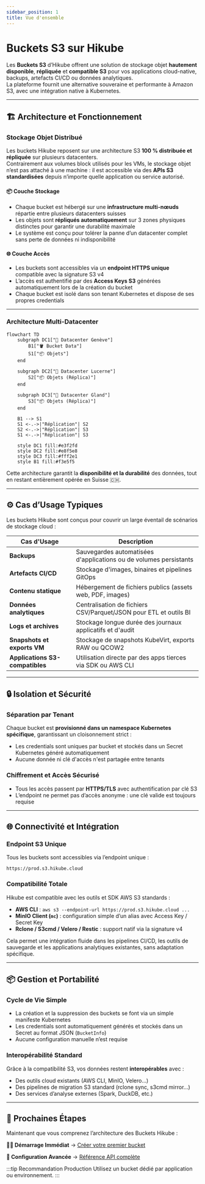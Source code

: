 ```yaml
---
sidebar_position: 1
title: Vue d'ensemble
---
```


# Buckets S3 sur Hikube

Les **Buckets S3** d’Hikube offrent une solution de stockage objet **hautement disponible**, **répliquée** et **compatible S3** pour vos applications cloud-native, backups, artefacts CI/CD ou données analytiques.  
La plateforme fournit une alternative souveraine et performante à Amazon S3, avec une intégration native à Kubernetes.

---

## 🏗️ Architecture et Fonctionnement

### **Stockage Objet Distribué**

Les buckets Hikube reposent sur une architecture S3 **100 % distribuée et répliquée** sur plusieurs datacenters.  
Contrairement aux volumes block utilisés pour les VMs, le stockage objet n’est pas attaché à une machine : il est accessible via des **APIs S3 standardisées** depuis n’importe quelle application ou service autorisé.

#### 📦 Couche Stockage

- Chaque bucket est hébergé sur une **infrastructure multi-nœuds** répartie entre plusieurs datacenters suisses  
- Les objets sont **répliqués automatiquement** sur 3 zones physiques distinctes pour garantir une durabilité maximale  
- Le système est conçu pour tolérer la panne d’un datacenter complet sans perte de données ni indisponibilité

#### 🌐 Couche Accès

- Les buckets sont accessibles via un **endpoint HTTPS unique** compatible avec la signature S3 v4  
- L’accès est authentifié par des **Access Keys S3** générées automatiquement lors de la création du bucket  
- Chaque bucket est isolé dans son tenant Kubernetes et dispose de ses propres credentials

---

### **Architecture Multi-Datacenter**

```mermaid
flowchart TD
    subgraph DC1["🏢 Datacenter Genève"]
        B1["🪣 Bucket Data"]
        S1["📦 Objets"]
    end

    subgraph DC2["🏢 Datacenter Lucerne"]
        S2["📦 Objets (Réplica)"]
    end

    subgraph DC3["🏢 Datacenter Gland"]
        S3["📦 Objets (Réplica)"]
    end

    B1 --> S1
    S1 <-.->|"Réplication"| S2
    S2 <-.->|"Réplication"| S3
    S1 <-.->|"Réplication"| S3

    style DC1 fill:#e3f2fd
    style DC2 fill:#e8f5e8
    style DC3 fill:#fff2e1
    style B1 fill:#f3e5f5
```

Cette architecture garantit la **disponibilité et la durabilité** des données, tout en restant entièrement opérée en Suisse 🇨🇭.

---

## ⚙️ Cas d’Usage Typiques

Les buckets Hikube sont conçus pour couvrir un large éventail de scénarios de stockage cloud :

| **Cas d'Usage**                 | **Description**                                                   |
| ------------------------------- | ----------------------------------------------------------------- |
| **Backups**                     | Sauvegardes automatisées d'applications ou de volumes persistants |
| **Artefacts CI/CD**             | Stockage d'images, binaires et pipelines GitOps                   |
| **Contenu statique**            | Hébergement de fichiers publics (assets web, PDF, images)         |
| **Données analytiques**         | Centralisation de fichiers CSV/Parquet/JSON pour ETL et outils BI |
| **Logs et archives**            | Stockage longue durée des journaux applicatifs et d'audit         |
| **Snapshots et exports VM**     | Stockage de snapshots KubeVirt, exports RAW ou QCOW2              |
| **Applications S3-compatibles** | Utilisation directe par des apps tierces via SDK ou AWS CLI       |

---

## 🔒 Isolation et Sécurité

### **Séparation par Tenant**

Chaque bucket est **provisionné dans un namespace Kubernetes spécifique**, garantissant un cloisonnement strict :

- Les credentials sont uniques par bucket et stockés dans un Secret Kubernetes généré automatiquement
- Aucune donnée ni clé d'accès n'est partagée entre tenants

### **Chiffrement et Accès Sécurisé**

- Tous les accès passent par **HTTPS/TLS** avec authentification par clé S3
- L’endpoint ne permet pas d’accès anonyme : une clé valide est toujours requise

---

## 🌐 Connectivité et Intégration

### **Endpoint S3 Unique**

Tous les buckets sont accessibles via l’endpoint unique :

```url
https://prod.s3.hikube.cloud
```

### **Compatibilité Totale**

Hikube est compatible avec les outils et SDK AWS S3 standards :

- **AWS CLI** : `aws s3 --endpoint-url https://prod.s3.hikube.cloud ...`
- **MinIO Client (`mc`)** : configuration simple d’un alias avec Access Key / Secret Key
- **Rclone / S3cmd / Velero / Restic** : support natif via la signature v4

Cela permet une intégration fluide dans les pipelines CI/CD, les outils de sauvegarde et les applications analytiques existantes, sans adaptation spécifique.

---

## 📦 Gestion et Portabilité

### **Cycle de Vie Simple**

- La création et la suppression des buckets se font via un simple manifeste Kubernetes
- Les credentials sont automatiquement générés et stockés dans un Secret au format JSON (`BucketInfo`)
- Aucune configuration manuelle n’est requise

### **Interopérabilité Standard**

Grâce à la compatibilité S3, vos données restent **interopérables** avec :

- Des outils cloud existants (AWS CLI, MinIO, Velero…)
- Des pipelines de migration S3 standard (rclone sync, s3cmd mirror…)
- Des services d’analyse externes (Spark, DuckDB, etc.)

---

## 🚀 Prochaines Étapes

Maintenant que vous comprenez l’architecture des Buckets Hikube :

**🏃‍♂️ Démarrage Immédiat**
→ [Créer votre premier bucket](./quick-start.md)

**📖 Configuration Avancée**
→ [Référence API complète](./api-reference.md)

:::tip Recommandation Production
Utilisez un bucket dédié par application ou environnement.
:::
